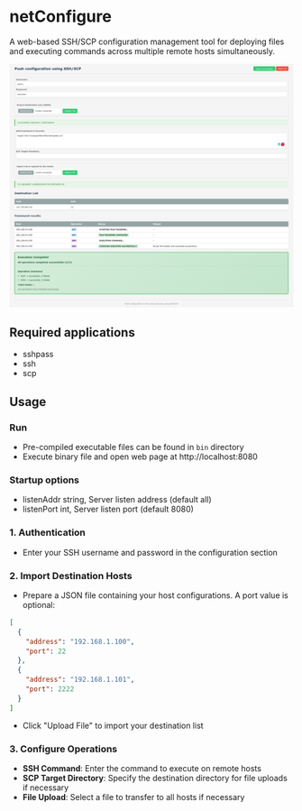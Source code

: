 # netConfigure

A web-based SSH/SCP configuration management tool for deploying files and executing commands across multiple remote hosts simultaneously.

![netConfigure Screenshot](screenCapture.png)

## Required applications
- sshpass
- ssh
- scp

## Usage
### Run
- Pre-compiled executable files can be found in `bin` directory
- Execute binary file and open web page at http://localhost:8080

### Startup options
- listenAddr string, Server listen address (default all)
- listenPort int, Server listen port (default 8080)

### 1. Authentication
- Enter your SSH username and password in the configuration section

### 2. Import Destination Hosts
- Prepare a JSON file containing your host configurations. A port value is optional:
```json
[
  {
    "address": "192.168.1.100",
    "port": 22
  },
  {
    "address": "192.168.1.101",
    "port": 2222
  }
]
```
- Click "Upload File" to import your destination list

### 3. Configure Operations
- **SSH Command**: Enter the command to execute on remote hosts
- **SCP Target Directory**: Specify the destination directory for file uploads if necessary
- **File Upload**: Select a file to transfer to all hosts if necessary
